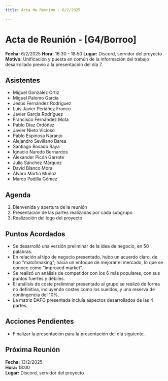 ```yaml
---
title: Acta de Reunión - 6/2/2025

---
```


# Acta de Reunión - [G4/Borroo]

**Fecha:** 6/2/2025 
**Hora:** 16:30 - 18:50
**Lugar:** Discord, servidor del proyecto 
**Motivo:** Unificación y puesta en común de la información del trabajo desarrollado previo a la presentación del día 7.

## Asistentes
- Miguel González Ortiz
- Miguel Palomo García
- Jesús Fernández Rodríguez
- Luis Javier Periáñez Franco
- Javier García Rodríguez
- Francisco Fernández Mota
- Pablo Díaz Ordóñez
- Javier Nieto Vicioso
- Pablo Espinosa Naranjo
- Alejandro Sevillano Barea
- Santiago Rosado Raya
- Ignacio Naredo Bernardos
- Alexander Picón Garrote
- Julia Sánchez Márquez
- David Blanco Mora
- Álvaro Martin Muñoz
- Marco Padilla Gómez


## Agenda
1. Bienvenida y apertura de la reunión  
2. Presentación de las partes realizadas por cada subgrupo
3. Realización del logo del proyecto


## Puntos Acordados
- Se desarrolló una versión preliminar de la idea de negocio, en 50 palabras.
- En relación al tipo de negocio presentado, hubo un acuerdo claro, de tipo "matchmaking", hacia un enfoque de mejorar el mercado, lo que se conoce como "improved market".
- Se realizó un análisis de competidor con los 6 más populares, con sus puntos fuertes y débiles.
- El análisis de coste preliminar presentado al grupo se realizó de forma no definitiva, incluyendo costes como los sueldos, y una reserva de contingencia del 10%.
- La matriz DAFO presentada incluía  aspectos desarrollados de las 4 partes.


## Acciones Pendientes 
- Finalizar la presentación para la presentación del día siguiente.



## Próxima Reunión
**Fecha:** 13/2/2025  
**Hora:** 18:00  
**Lugar:** Discord, servidor del proyecto  
